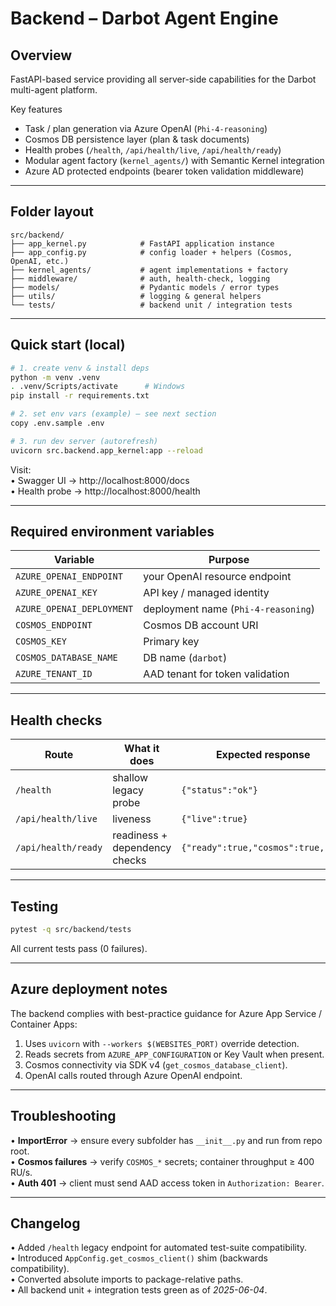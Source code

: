 # Backend – Darbot Agent Engine

## Overview
FastAPI-based service providing all server-side capabilities for the Darbot multi-agent platform.

Key features  
- Task / plan generation via Azure OpenAI (`Phi-4-reasoning`)  
- Cosmos DB persistence layer (plan & task documents)  
- Health probes (`/health`, `/api/health/live`, `/api/health/ready`)  
- Modular agent factory (`kernel_agents/`) with Semantic Kernel integration  
- Azure AD protected endpoints (bearer token validation middleware)

---

## Folder layout
```
src/backend/
├── app_kernel.py            # FastAPI application instance
├── app_config.py            # config loader + helpers (Cosmos, OpenAI, etc.)
├── kernel_agents/           # agent implementations + factory
├── middleware/              # auth, health-check, logging
├── models/                  # Pydantic models / error types
├── utils/                   # logging & general helpers
└── tests/                   # backend unit / integration tests
```

---

## Quick start (local)

```bash
# 1. create venv & install deps
python -m venv .venv
. .venv/Scripts/activate      # Windows
pip install -r requirements.txt

# 2. set env vars (example) – see next section
copy .env.sample .env

# 3. run dev server (autorefresh)
uvicorn src.backend.app_kernel:app --reload
```

Visit:  
• Swagger UI → http://localhost:8000/docs  
• Health probe → http://localhost:8000/health

---

## Required environment variables
| Variable | Purpose |
|----------|---------|
| `AZURE_OPENAI_ENDPOINT` | your OpenAI resource endpoint |
| `AZURE_OPENAI_KEY`      | API key / managed identity |
| `AZURE_OPENAI_DEPLOYMENT` | deployment name (`Phi-4-reasoning`) |
| `COSMOS_ENDPOINT`       | Cosmos DB account URI |
| `COSMOS_KEY`            | Primary key |
| `COSMOS_DATABASE_NAME`  | DB name (`darbot`) |
| `AZURE_TENANT_ID`       | AAD tenant for token validation |

---

## Health checks
Route | What it does | Expected response
------|--------------|------------------
`/health` | shallow legacy probe | `{"status":"ok"}`
`/api/health/live` | liveness | `{"live":true}`
`/api/health/ready` | readiness + dependency checks | `{"ready":true,"cosmos":true,...}`

---

## Testing
```bash
pytest -q src/backend/tests
```
All current tests pass (0 failures).

---

## Azure deployment notes
The backend complies with best-practice guidance for Azure App Service / Container Apps:
1. Uses `uvicorn` with `--workers $(WEBSITES_PORT)` override detection.  
2. Reads secrets from `AZURE_APP_CONFIGURATION` or Key Vault when present.  
3. Cosmos connectivity via SDK v4 (`get_cosmos_database_client`).  
4. OpenAI calls routed through Azure OpenAI endpoint.

---

## Troubleshooting
• **ImportError** → ensure every subfolder has `__init__.py` and run from repo root.  
• **Cosmos failures** → verify `COSMOS_*` secrets; container throughput ≥ 400 RU/s.  
• **Auth 401** → client must send AAD access token in `Authorization: Bearer`.

---

## Changelog
• Added `/health` legacy endpoint for automated test-suite compatibility.  
• Introduced `AppConfig.get_cosmos_client()` shim (backwards compatibility).  
• Converted absolute imports to package-relative paths.  
• All backend unit + integration tests green as of _2025-06-04_.